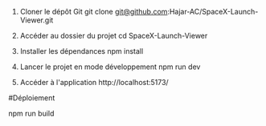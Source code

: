 1. Cloner le dépôt Git
   git clone git@github.com:Hajar-AC/SpaceX-Launch-Viewer.git
   
2. Accéder au dossier du projet
   cd SpaceX-Launch-Viewer

3. Installer les dépendances
   npm install

4. Lancer le projet en mode développement
   npm run dev

5. Accéder à l'application
   http://localhost:5173/

#Déploiement

npm run build



   
